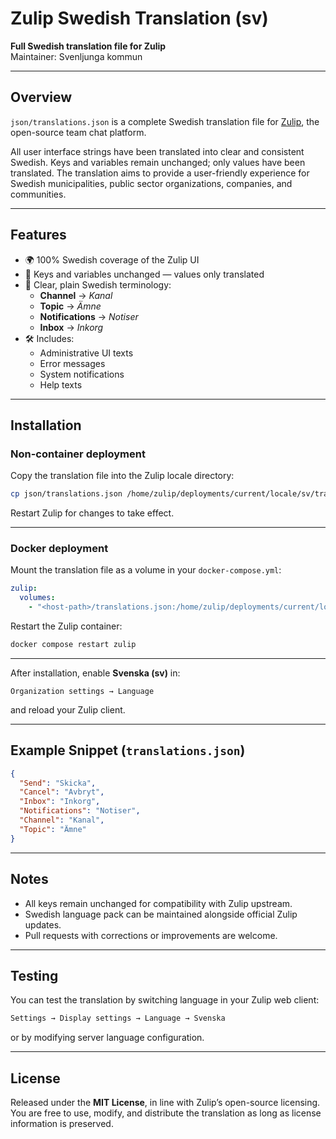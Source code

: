 # Zulip Swedish Translation (sv)

**Full Swedish translation file for Zulip**  
Maintainer: Svenljunga kommun  

---

## Overview

`json/translations.json` is a complete Swedish translation file for [Zulip](https://zulip.com), the open-source team chat platform.  

All user interface strings have been translated into clear and consistent Swedish. Keys and variables remain unchanged; only values have been translated. The translation aims to provide a user-friendly experience for Swedish municipalities, public sector organizations, companies, and communities.

---

## Features

- 🌍 100% Swedish coverage of the Zulip UI  
- 🔑 Keys and variables unchanged — values only translated  
- 📑 Clear, plain Swedish terminology:
  - **Channel** → *Kanal*  
  - **Topic** → *Ämne*  
  - **Notifications** → *Notiser*  
  - **Inbox** → *Inkorg*  
- 🛠 Includes:
  - Administrative UI texts  
  - Error messages  
  - System notifications  
  - Help texts  

---

## Installation

### Non-container deployment

Copy the translation file into the Zulip locale directory:

```bash
cp json/translations.json /home/zulip/deployments/current/locale/sv/translations.json
````

Restart Zulip for changes to take effect.

---

### Docker deployment

Mount the translation file as a volume in your `docker-compose.yml`:

```yaml
zulip:
  volumes:
    - "<host-path>/translations.json:/home/zulip/deployments/current/locale/sv/translations.json"
```

Restart the Zulip container:

```bash
docker compose restart zulip
```

---

After installation, enable **Svenska (sv)** in:

```
Organization settings → Language
```

and reload your Zulip client.

---

## Example Snippet (`translations.json`)

```json
{
  "Send": "Skicka",
  "Cancel": "Avbryt",
  "Inbox": "Inkorg",
  "Notifications": "Notiser",
  "Channel": "Kanal",
  "Topic": "Ämne"
}
```

---

## Notes

* All keys remain unchanged for compatibility with Zulip upstream.
* Swedish language pack can be maintained alongside official Zulip updates.
* Pull requests with corrections or improvements are welcome.

---

## Testing

You can test the translation by switching language in your Zulip web client:

```bash
Settings → Display settings → Language → Svenska
```

or by modifying server language configuration.

---

## License

Released under the **MIT License**, in line with Zulip’s open-source licensing.
You are free to use, modify, and distribute the translation as long as license information is preserved.
